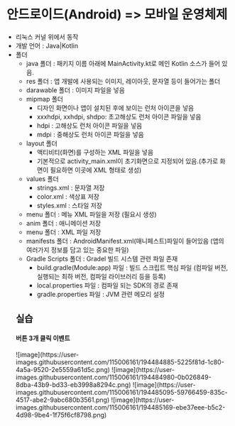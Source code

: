 <h1 style="padding : 3px; border-bottom:1px; outset;">안드로이드(Android) => 모바일 운영체제</h1>
<p>
  <ul>
    <li>리눅스 커널 위에서 동작</li>
    <li>개발 언어 : Java|Kotlin</li>
    <li>폴더
      <ul>
        <li>java 폴더 : 패키지 이름 아래에 MainActivity.kt로 메인 Kotlin 소스가 들어 있음. </li>
        <li>res 폴더 : 앱 개발에 사용되는 이미지, 레이아웃, 문자열 등이 들어가는 폴더</li>
        <li>darawable 폴더 : 이미지 파일을 넣음</li>
        <li>mipmap 폴더
          <ul>
            <li>디자인 화면이나 앱이 설치된 후에 보이는 런처 아이콘을 넣음</li>
            <li>xxxhdpi, xxhdpi, shdpo: 초고해상도 런처 아이콘 파일을 넣음</li>
            <li>hdpi : 고해상도 런처 아이콘 파일을 넣음</li>
            <li>mdpi : 중해상도 런처 아이콘 파일을 넣음</li>
          </ul>
        </li>
        <li>layout 폴더
          <ul>
            <li>액티비티(화면)를 구성하는 XML 파일을 넣음</li>
            <li>기본적으로 activity_main.xml이 초기화면으로 지정되어 있음.(추가로 화면이 필요하면 이곳에 XML 형태로 생성)</li>
          </ul>
        </li>
        <li>values 폴더
          <ul>
            <li>strings.xml : 문자열 저장</li>
            <li>color.xml : 색상표 저장</li>
            <li>styles.xml : 스타일 저장</li>
          </ul>
        </li>
        <li>menu 폴더 : 메뉴 XML 파일을 저장 (필요시 생성)</li>
        <li>anim 폴더 : 애니메이션 저장</li>
        <li>menu 폴더 : XML 파일 저장</li>
        <li>manifests 폴더 : AndroidManifest.xml(매니페스트)파일이 들어있음 (앱의 여러가지 정보를 담고 있는 중요한 파일)</li>
        <li>Gradle Scripts 폴더 : Gradel 빌드 시스템 관련 파일 존재
          <ul>
            <li>build.gradle(Module:app) 파일 : 빌드 스크립트 핵심 파일 (컴파일 버전, 실행되는 최하 버전, 컴파일 라이브러리 등을 등록)</li>
            <li>local.properties 파일 : 컴파일 되는 SDK의 경로 존재</li>
            <li>gradle.properties 파일 : JVM 관련 메모리 설정</li>
          </ul>
        </li>
      </li>
   </ul>
</p>

      
<h2>실습</h2>
  <h4>버튼 3개 클릭 이벤트</h4>
  ![image](https://user-images.githubusercontent.com/115006161/194484885-5225f81d-1c80-4a5a-9520-2e5559a61d5c.png)
  ![image](https://user-images.githubusercontent.com/115006161/194484980-0b026849-8dba-43b9-bd33-eb3998a8294c.png)
  ![image](https://user-images.githubusercontent.com/115006161/194485095-59766459-835c-4517-abe2-9abc680b3561.png)
  ![image](https://user-images.githubusercontent.com/115006161/194485169-ebe37eee-b5c2-4d98-9be4-1f75f6cf8798.png)
